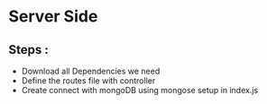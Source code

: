 # Server Side

## Steps :

- Download all Dependencies we need
- Define the routes file with controller
- Create connect with mongoDB using mongose setup in index.js
